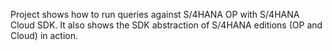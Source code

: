 Project shows how to run queries against S/4HANA OP with S/4HANA Cloud SDK. 
It also shows the SDK abstraction of S/4HANA editions (OP and Cloud) in action.